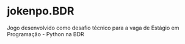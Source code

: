 # jokenpo.BDR
Jogo desenvolvido como desafio técnico para a vaga de Estágio em Programação - Python na BDR
